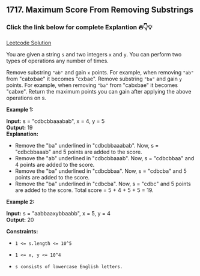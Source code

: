 ## 1717. Maximum Score From Removing Substrings

### Click the link below for complete Explantion 🔥👇💡

[Leetcode Solution]()

You are given a string ``s`` and two integers ``x`` and ``y``. You can perform two types of operations any number of times.

Remove substring ``"ab"`` and gain ``x`` points.
For example, when removing ``"ab"`` from "cabxbae" it becomes "cxbae".
Remove substring ``"ba"`` and gain ``y`` points.
For example, when removing ``"ba"`` from "cabxbae" it becomes "cabxe".
Return the maximum points you can gain after applying the above operations on s.

 

**Example 1:**

**Input:** s = "cdbcbbaaabab", x = 4, y = 5 <br>
**Output:** 19 <br>
**Explanation:**
- Remove the "ba" underlined in "cdbcbbaaabab". Now, s = "cdbcbbaaab" and 5 points are added to the score.
- Remove the "ab" underlined in "cdbcbbaaab". Now, s = "cdbcbbaa" and 4 points are added to the score.
- Remove the "ba" underlined in "cdbcbbaa". Now, s = "cdbcba" and 5 points are added to the score.
- Remove the "ba" underlined in "cdbcba". Now, s = "cdbc" and 5 points are added to the score.
Total score = 5 + 4 + 5 + 5 = 19.

**Example 2:**

**Input:** s = "aabbaaxybbaabb", x = 5, y = 4 <br>
**Output:** 20

**Constraints:**

- ``1 <= s.length <= 10^5`` 

- ``1 <= x, y <= 10^4``

- ``s consists of lowercase English letters.``